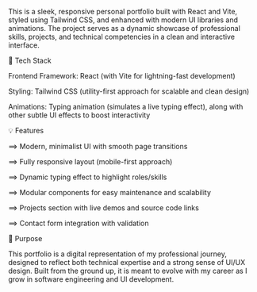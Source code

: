 This is a sleek, responsive personal portfolio built with React and Vite, styled using Tailwind CSS, and enhanced with modern UI libraries and animations. The project serves as a dynamic showcase of professional skills, projects, and technical competencies in a clean and interactive interface.

🔧 Tech Stack

Frontend Framework: React (with Vite for lightning-fast development)

Styling: Tailwind CSS (utility-first approach for scalable and clean design)

Animations: Typing animation (simulates a live typing effect), along with other subtle UI effects to boost interactivity

💡 Features

==> Modern, minimalist UI with smooth page transitions

==> Fully responsive layout (mobile-first approach)

==> Dynamic typing effect to highlight roles/skills

==> Modular components for easy maintenance and scalability

==> Projects section with live demos and source code links

==> Contact form integration with validation

📌 Purpose

This portfolio is a digital representation of my professional journey, designed to reflect both technical expertise and a strong sense of UI/UX design. Built from the ground up, it is meant to evolve with my career as I grow in software engineering and UI development.
